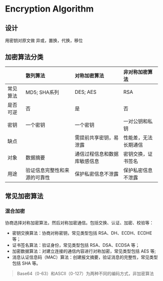 # Encryption Algorithm

## 设计

用密钥对原文做 异或，置换，代换，移位

## 加密算法分类

|  | 散列算法 | 对称加密算法 | 非对称加密算法 |
| :--- | :--- | :--- | :--- |
| 常见算法 | MD5; SHA系列 | DES; AES | RSA |
| 是否可逆 | 否 | 是 | 否 |
| 密钥 | 一个密钥 | 一个密钥 | 一对公钥和私钥 |
| 缺点 |  | 需提前共享密钥，易泄露 | 性能差，无法长期通信 |
| 对象 | 数据摘要 | 通信过程信息和数据库敏感信息 | 密钥交换，证书签名 |
| 用途 | 验证信息完整性和来源的可靠性 | 保护私密信息不泄露 | 保护私密信息不泄露 |

## 常见加密算法

### 混合加密

协商选择对称加密算法，然后对称加密通信。包括交换、认证、加密、校验等：

* 密钥交换算法：协商对称密钥，常见类型包括 RSA、DH、ECDH、ECDHE 等；
* 证书签名算法：验证身份，常见类型包括 RSA、DSA、ECDSA 等；
* 加密数据算法：对建立连接的通信内容进行对称加密，常见类型包括 AES 等;
* 消息认证信息码（MAC）算法：创建报文摘要，验证消息的完整性，常见类型包括 SHA 等。

> Base64（0-63）和ASCII（0-127）为两种不同的编码方式，非加密算法



